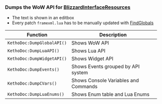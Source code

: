 ### Dumps the WoW API for [BlizzardInterfaceResources](https://github.com/Ketho/BlizzardInterfaceResources)
* The text is shown in an editbox
* Every patch `framexml.lua` has to be manually updated with [FindGlobals](https://www.wowace.com/projects/findglobals)

| Function | Description   
| --- | ---
| `KethoDoc:DumpGlobalAPI()` | Shows WoW API
| `KethoDoc:DumpLuaAPI()`    | Shows Lua API
| `KethoDoc:DumpWidgetAPI()` | Shows Widget API
| `KethoDoc:DumpEvents()`    | Shows Events grouped by API system
| `KethoDoc:DumpCVars()`     | Shows Console Variables and Commands
| `KethoDoc:DumpLuaEnums()`  | Shows Enum table and Lua Enums
